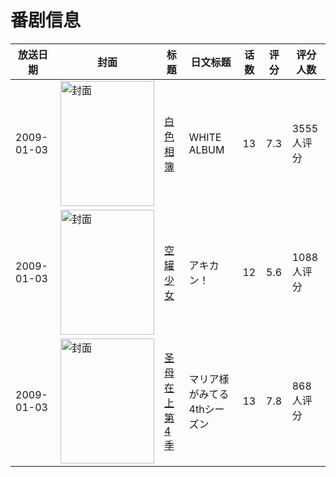 # 番剧信息

|放送日期|封面|标题|日文标题|话数|评分|评分人数|
|---|---|---|---|---|---|---|
|2009-01-03|<img src="//lain.bgm.tv/pic/cover/c/7b/13/993_6PQ58.jpg" alt="封面" style="width:150px;height:200px;object-fit:cover;">|[白色相簿](https://bangumi.tv/subject/993)|WHITE ALBUM|13|7.3|3555人评分|
|2009-01-03|<img src="//lain.bgm.tv/pic/cover/c/f4/73/1182_37tgx.jpg" alt="封面" style="width:150px;height:200px;object-fit:cover;">|[空罐少女](https://bangumi.tv/subject/1182)|アキカン！|12|5.6|1088人评分|
|2009-01-03|<img src="//lain.bgm.tv/pic/cover/c/f9/be/1321_wMmWM.jpg" alt="封面" style="width:150px;height:200px;object-fit:cover;">|[圣母在上 第4季](https://bangumi.tv/subject/1321)|マリア様がみてる 4thシーズン|13|7.8|868人评分|
